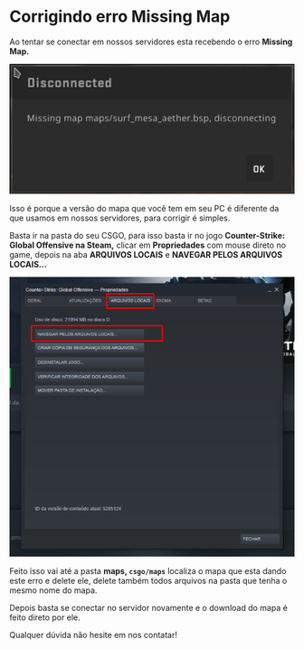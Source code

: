 # Corrigindo erro Missing Map

Ao tentar se conectar em nossos servidores esta recebendo o erro **Missing Map.**

![Erro Missing Map](<../.gitbook/assets/image (4).png>)

Isso é porque a versão do mapa que você tem em seu PC é diferente da que usamos em nossos servidores, para corrigir é simples.

Basta ir na pasta do seu CSGO, para isso basta ir no jogo **Counter-Strike: Global Offensive na Steam,** clicar em **Propriedades** com mouse direto no game, depois na aba **ARQUIVOS LOCAIS** e **NAVEGAR PELOS ARQUIVOS LOCAIS...**

![](<../.gitbook/assets/image (5) (1).png>)

Feito isso vai até a pasta **maps, `csgo/maps`** localiza o mapa que esta dando este erro e delete ele, delete também todos arquivos na pasta que tenha o mesmo nome do mapa.

Depois basta se conectar no servidor novamente e o download do mapa é feito direto por ele.

Qualquer dúvida não hesite em nos contatar!
